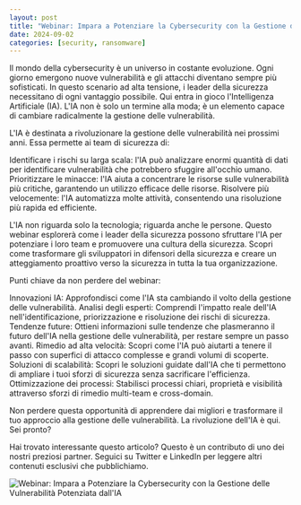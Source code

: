 ```yaml
---
layout: post
title: "Webinar: Impara a Potenziare la Cybersecurity con la Gestione delle Vulnerabilità Potenziata dall'IA"
date: 2024-09-02
categories: [security, ransomware]
---
```


Il mondo della cybersecurity è un universo in costante evoluzione. Ogni giorno emergono nuove vulnerabilità e gli attacchi diventano sempre più sofisticati. In questo scenario ad alta tensione, i leader della sicurezza necessitano di ogni vantaggio possibile. Qui entra in gioco l'Intelligenza Artificiale (IA). L'IA non è solo un termine alla moda; è un elemento capace di cambiare radicalmente la gestione delle vulnerabilità.

L'IA è destinata a rivoluzionare la gestione delle vulnerabilità nei prossimi anni. Essa permette ai team di sicurezza di:

Identificare i rischi su larga scala: l'IA può analizzare enormi quantità di dati per identificare vulnerabilità che potrebbero sfuggire all'occhio umano.
Prioritizzare le minacce: l'IA aiuta a concentrare le risorse sulle vulnerabilità più critiche, garantendo un utilizzo efficace delle risorse.
Risolvere più velocemente: l'IA automatizza molte attività, consentendo una risoluzione più rapida ed efficiente.

L'IA non riguarda solo la tecnologia; riguarda anche le persone. Questo webinar esplorerà come i leader della sicurezza possono sfruttare l'IA per potenziare i loro team e promuovere una cultura della sicurezza. Scopri come trasformare gli sviluppatori in difensori della sicurezza e creare un atteggiamento proattivo verso la sicurezza in tutta la tua organizzazione.

Punti chiave da non perdere del webinar:

Innovazioni IA: Approfondisci come l'IA sta cambiando il volto della gestione delle vulnerabilità.
Analisi degli esperti: Comprendi l'impatto reale dell'IA nell'identificazione, priorizzazione e risoluzione dei rischi di sicurezza.
Tendenze future: Ottieni informazioni sulle tendenze che plasmeranno il futuro dell'IA nella gestione delle vulnerabilità, per restare sempre un passo avanti.
Rimedio ad alta velocità: Scopri come l'IA può aiutarti a tenere il passo con superfici di attacco complesse e grandi volumi di scoperte.
Soluzioni di scalabilità: Scopri le soluzioni guidate dall'IA che ti permettono di ampliare i tuoi sforzi di sicurezza senza sacrificare l'efficienza.
Ottimizzazione dei processi: Stabilisci processi chiari, proprietà e visibilità attraverso sforzi di rimedio multi-team e cross-domain.

Non perdere questa opportunità di apprendere dai migliori e trasformare il tuo approccio alla gestione delle vulnerabilità. La rivoluzione dell'IA è qui. Sei pronto?

Hai trovato interessante questo articolo? Questo è un contributo di uno dei nostri preziosi partner. Seguici su Twitter e LinkedIn per leggere altri contenuti esclusivi che pubblichiamo.

![Webinar: Impara a Potenziare la Cybersecurity con la Gestione delle Vulnerabilità Potenziata dall'IA](/PirateSec/assets/images/2024-09-02-webinar-learn-to-boost-cybersecurity-with-ai-powered-vulnerability-management.png)
